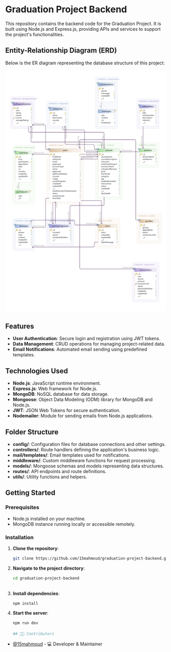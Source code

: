 # Graduation Project Backend

This repository contains the backend code for the Graduation Project. It is built using Node.js and Express.js, providing APIs and services to support the project's functionalities.

## Entity-Relationship Diagram (ERD)

Below is the ER diagram representing the database structure of this project:

![ER Diagram](uml/ERD.png)

## Features

- **User Authentication**: Secure login and registration using JWT tokens.
- **Data Management**: CRUD operations for managing project-related data.
- **Email Notifications**: Automated email sending using predefined templates.

## Technologies Used

- **Node.js**: JavaScript runtime environment.
- **Express.js**: Web framework for Node.js.
- **MongoDB**: NoSQL database for data storage.
- **Mongoose**: Object Data Modeling (ODM) library for MongoDB and Node.js.
- **JWT**: JSON Web Tokens for secure authentication.
- **Nodemailer**: Module for sending emails from Node.js applications.

## Folder Structure

- **config/**: Configuration files for database connections and other settings.
- **controllers/**: Route handlers defining the application's business logic.
- **mail/templates/**: Email templates used for notifications.
- **middleware/**: Custom middleware functions for request processing.
- **models/**: Mongoose schemas and models representing data structures.
- **routes/**: API endpoints and route definitions.
- **utils/**: Utility functions and helpers.

## Getting Started

### Prerequisites

- Node.js installed on your machine.
- MongoDB instance running locally or accessible remotely.

### Installation

1. **Clone the repository**:

   ```bash
   git clone https://github.com/15mahmoud/graduation-project-backend.git

2. **Navigate to the project directory**:

   ```bash
   cd graduation-project-backend
  
3. **Install dependencies**:

    ```bash
   npm install
    
4. **Start the server**:
 
   ```bash
   npm run dev

   ## 👨‍💻 Contributors

- [@15mahmoud](https://github.com/15mahmoud) - 💻 Developer & Maintainer






   
